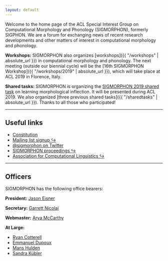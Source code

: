 ```yaml
---
layout: default
---
```


Welcome to the home page of the ACL Special Interest Group on Computational Morphology and Phonology (SIGMORPHON), formerly SIGPHON. We are a forum for exchanging news of recent research developments and other matters of interest in computational morphology and phonology.

**Workshops:** SIGMORPHON also organizes [workshops]({{ "/workshops" | absolute_url }}) in computational morphology and phonology. The next meeting (outside our biennial cycle) will be the [16th SIGMORPHON Workshop]({{ "/workshops/2019" | absolute_url }}), which will take place at ACL 2019 in Florence, Italy.

**Shared tasks:** SIGMORPHON is organizing the [SIGMORPHON 2019 shared task](sharedtasks/2019) on learning morphological inflection. It will be presented during ACL 2019. We also organized [three previous shared tasks]({{ "/sharedtasks" | absolute_url }}). Thanks to all those who participated!

---

## Useful links

- [Constitution](constitution/)
- [Mailing list signup ↪](http://mailman.clsp.jhu.edu/mailman/listinfo/sigmorphon)
- [@sigmorphon on Twitter](https://twitter.com/sigmorphon)
- [SIGMORPHON proceedings ↪](http://aclweb.org/anthology/sigmorphon.html)
- [Association for Computational Linguistics ↪](https://www.aclweb.org/portal/)

---

## Officers

SIGMORPHON has the following office bearers:

**President:**  [Jason Eisner](http://www.cs.jhu.edu/~jason/)

**Secretary:** [Garrett Nicolai](https://webdocs.cs.ualberta.ca/~nicolai/)

**Webmaster:** [Arya McCarthy](https://cs.jhu.edu/~arya)

**At Large:**

* [Ryan Cotterell](https://ryancotterell.github.io)
* [Emmanuel Dupoux](http://www.lscp.net/persons/dupoux/) 
* [Mans Hulden](http://verbs.colorado.edu/~mahu0110/) 
* [Sandra Kübler](http://cl.indiana.edu/~skuebler/)
